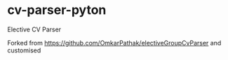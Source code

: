 # cv-parser-pyton

Elective CV Parser

Forked from https://github.com/OmkarPathak/electiveGroupCvParser and customised
